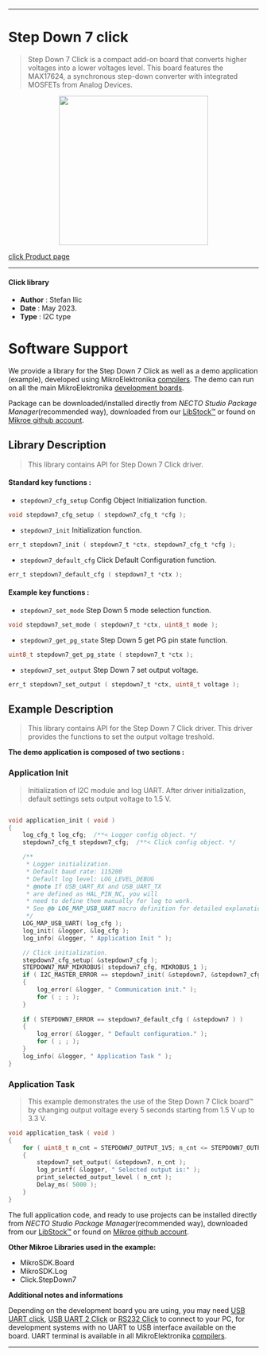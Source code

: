 
---
# Step Down 7 click

> Step Down 7 Click is a compact add-on board that converts higher voltages into a lower voltages level. This board features the MAX17624, a synchronous step-down converter with integrated MOSFETs from Analog Devices.

<p align="center">
  <img src="https://download.mikroe.com/images/click_for_ide/stepdown7_click.png" height=300px>
</p>

[click Product page](https://www.mikroe.com/step-down-7-click)

---


#### Click library

- **Author**        : Stefan Ilic
- **Date**          : May 2023.
- **Type**          : I2C type


# Software Support

We provide a library for the Step Down 7 Click
as well as a demo application (example), developed using MikroElektronika
[compilers](https://www.mikroe.com/necto-studio).
The demo can run on all the main MikroElektronika [development boards](https://www.mikroe.com/development-boards).

Package can be downloaded/installed directly from *NECTO Studio Package Manager*(recommended way), downloaded from our [LibStock&trade;](https://libstock.mikroe.com) or found on [Mikroe github account](https://github.com/MikroElektronika/mikrosdk_click_v2/tree/master/clicks).

## Library Description

> This library contains API for Step Down 7 Click driver.

#### Standard key functions :

- `stepdown7_cfg_setup` Config Object Initialization function.
```c
void stepdown7_cfg_setup ( stepdown7_cfg_t *cfg );
```

- `stepdown7_init` Initialization function.
```c
err_t stepdown7_init ( stepdown7_t *ctx, stepdown7_cfg_t *cfg );
```

- `stepdown7_default_cfg` Click Default Configuration function.
```c
err_t stepdown7_default_cfg ( stepdown7_t *ctx );
```

#### Example key functions :

- `stepdown7_set_mode` Step Down 5 mode selection function.
```c
void stepdown7_set_mode ( stepdown7_t *ctx, uint8_t mode );
```

- `stepdown7_get_pg_state` Step Down 5 get PG pin state function.
```c
uint8_t stepdown7_get_pg_state ( stepdown7_t *ctx );
```

- `stepdown7_set_output` Step Down 7 set output voltage.
```c
err_t stepdown7_set_output ( stepdown7_t *ctx, uint8_t voltage );
```

## Example Description

> This library contains API for the Step Down 7 Click driver.
  This driver provides the functions to set the output voltage treshold.

**The demo application is composed of two sections :**

### Application Init

> Initialization of I2C module and log UART.
 After driver initialization, default settings sets output voltage to 1.5 V.

```c

void application_init ( void ) 
{
    log_cfg_t log_cfg;  /**< Logger config object. */
    stepdown7_cfg_t stepdown7_cfg;  /**< Click config object. */

    /** 
     * Logger initialization.
     * Default baud rate: 115200
     * Default log level: LOG_LEVEL_DEBUG
     * @note If USB_UART_RX and USB_UART_TX 
     * are defined as HAL_PIN_NC, you will 
     * need to define them manually for log to work. 
     * See @b LOG_MAP_USB_UART macro definition for detailed explanation.
     */
    LOG_MAP_USB_UART( log_cfg );
    log_init( &logger, &log_cfg );
    log_info( &logger, " Application Init " );

    // Click initialization.
    stepdown7_cfg_setup( &stepdown7_cfg );
    STEPDOWN7_MAP_MIKROBUS( stepdown7_cfg, MIKROBUS_1 );
    if ( I2C_MASTER_ERROR == stepdown7_init( &stepdown7, &stepdown7_cfg ) ) 
    {
        log_error( &logger, " Communication init." );
        for ( ; ; );
    }
    
    if ( STEPDOWN7_ERROR == stepdown7_default_cfg ( &stepdown7 ) )
    {
        log_error( &logger, " Default configuration." );
        for ( ; ; );
    }
    log_info( &logger, " Application Task " );
}

```

### Application Task

> This example demonstrates the use of the Step Down 7 Click board™ by changing 
  output voltage every 5 seconds starting from 1.5 V up to 3.3 V.

```c
void application_task ( void ) 
{
    for ( uint8_t n_cnt = STEPDOWN7_OUTPUT_1V5; n_cnt <= STEPDOWN7_OUTPUT_3V3; n_cnt++ )
    {
        stepdown7_set_output( &stepdown7, n_cnt );
        log_printf( &logger, " Selected output is:" );
        print_selected_output_level ( n_cnt );
        Delay_ms( 5000 );
    }
}
```

The full application code, and ready to use projects can be installed directly from *NECTO Studio Package Manager*(recommended way), downloaded from our [LibStock&trade;](https://libstock.mikroe.com) or found on [Mikroe github account](https://github.com/MikroElektronika/mikrosdk_click_v2/tree/master/clicks).

**Other Mikroe Libraries used in the example:**

- MikroSDK.Board
- MikroSDK.Log
- Click.StepDown7

**Additional notes and informations**

Depending on the development board you are using, you may need
[USB UART click](https://www.mikroe.com/usb-uart-click),
[USB UART 2 Click](https://www.mikroe.com/usb-uart-2-click) or
[RS232 Click](https://www.mikroe.com/rs232-click) to connect to your PC, for
development systems with no UART to USB interface available on the board. UART
terminal is available in all MikroElektronika
[compilers](https://shop.mikroe.com/compilers).

---
